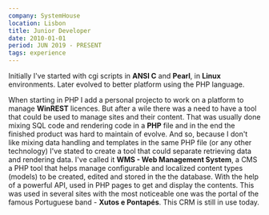 ```yaml
---
company: SystemHouse
location: Lisbon
title: Junior Developer
date: 2010-01-01
period: JUN 2019 - PRESENT
tags: experience
---
```

Initially I've started with cgi scripts in **ANSI C** and **Pearl**, in **Linux** environments. Later evolved to better platform using the PHP language.

When starting in PHP I add a personal projecto to work on a platform to manage **WinREST** licences. But after a wile there was a need to have a tool that could be used to manage sites and their content. That was usually done mixing SQL code and rendering code in a **PHP** file and in the end the finished product was hard to maintain of evolve. And so, because I don't like mixing data handling and templates in the same PHP file (or any other technology) I've stated to create a tool that could separate retrieving data and rendering data. I've called it  **WMS - Web Management System**, a CMS a PHP tool that helps manage configurable and localized content types (models) to be created, edited and stored in the the database. With the help of a powerful API, used in PHP pages to get and display the contents. This was used in several sites with the most noticeable one was the portal of the famous Portuguese band - **Xutos e Pontapés**. This CRM is still in use today.